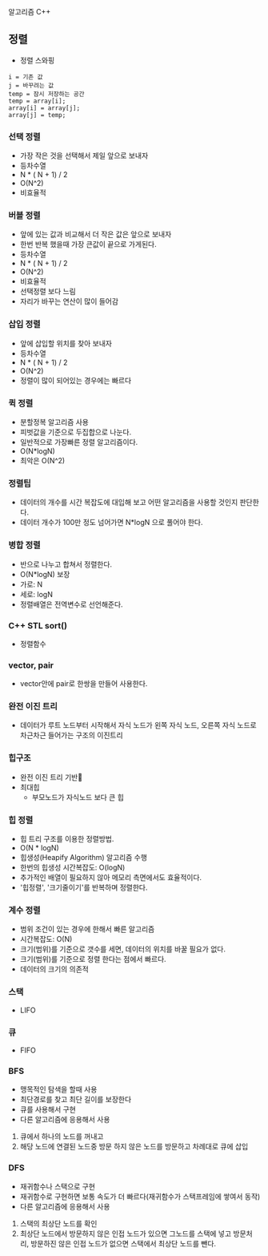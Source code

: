 알고리즘 C++

## 정렬
- 정렬 스와핑
```
i = 기존 값
j = 바꾸려는 값
temp = 잠시 저장하는 공간
temp = array[i];
array[i] = array[j];
array[j] = temp;
```

### 선택 정렬
- 가장 작은 것을 선택해서 제일 앞으로 보내자
- 등차수열
- N * ( N + 1) / 2
- O(N^2)
- 비효율적

### 버블 정렬
- 앞에 있는 값과 비교해서 더 작은 값은 앞으로 보내자
- 한번 반복 했을때 가장 큰값이 끝으로 가게된다.
- 등차수열
- N * ( N + 1) / 2
- O(N^2)
- 비효율적
- 선택정렬 보다 느림  
- 자리가 바꾸는 연산이 많이 들어감

### 삽입 정렬
- 앞에 삽입할 위치를 찾아 보내자
- 등차수열
- N * ( N + 1) / 2
- O(N^2)
- 정렬이 많이 되어있는 경우에는 빠르다

### 퀵 정렬
- 분할정복 알고리즘 사용
- 피벗값을 기준으로 두집합으로 나눈다.
- 일반적으로 가장빠른 정렬 알고리즘이다.
- O(N*logN)
- 최악은 O(N^2)

### 정렬팁
- 데이터의 개수를 시간 복잡도에 대입해 보고 어떤 알고리즘을 사용할 것인지 판단한다.
- 데이터 개수가 100만 정도 넘어가면 N*logN 으로 풀어야 한다.


### 병합 정렬
- 반으로 나누고 합쳐서 정렬한다.
- O(N*logN) 보장
- 가로: N
- 세로: logN
- 정렬배열은 전역변수로 선언해준다.

### C++ STL sort()
- 정렬함수

### vector, pair
- vector안에 pair로 한쌍을 만들어 사용한다.

### 완전 이진 트리
- 데이터가 루트 노드부터 시작해서 자식 노드가 
  왼쪽 자식 노드, 오른쪽 자식 노드로 차근차근 들어가는 구조의 이진트리

### 힙구조
- 완전 이진 트리 기반
- 최대힙
  - 부모노드가 자식노드 보다 큰 힙

### 힙 정렬
- 힙 트리 구조를 이용한 정렬방법.
- O(N * logN)
- 힙생성(Heapify Algorithm) 알고리즘 수행
- 한번의 힙생성 시간복잡도: O(logN)
- 추가적인 배열이 필요하지 않아 메모리 측면에서도 효율적이다.
- '힙정렬', '크기줄이기'를 반복하며 정렬한다.

### 계수 정렬
- 범위 조건이 있는 경우에 한해서 빠른 알고리즘
- 시간복잡도: O(N)
- 크기(범위)를 기준으로 갯수를 세면, 데이터의 위치를 바꿀 필요가 없다.
- 크기(범위)를 기준으로 정렬 한다는 점에서 빠르다.
- 데이터의 크기의 의존적

### 스택
- LIFO

### 큐
- FIFO

### BFS
- 맹목적인 탐색을 할때 사용
- 최단경로를 찾고 최단 길이를 보장한다
- 큐를 사용해서 구현
- 다른 알고리즘에 응용해서 사용
1. 큐에서 하나의 노드를 꺼내고
2. 해당 노드에 연결된 노드중 방문 하지 않은 노드를 방문하고 차례대로 큐에 삽입

### DFS
- 재귀함수나 스택으로 구현
- 재귀함수로 구현하면 보통 속도가 더 빠르다(재귀함수가 스택프레임에 쌓여서 동작)
- 다른 알고리즘에 응용해서 사용
1. 스택의 최상단 노드를 확인
2. 최상단 노드에서 방문하지 않은 인접 노드가 있으면 그노드를 스택에 넣고 방문처리, 방문하진 않은 인접 노드가 없으면 스택에서 최상단 노드를 뺀다.
